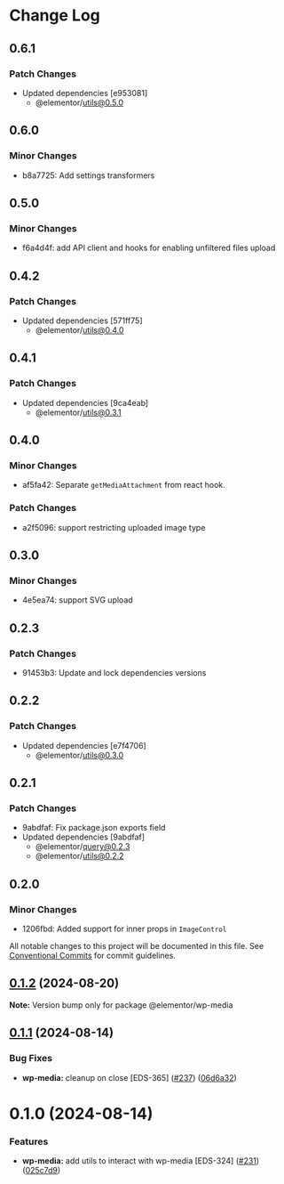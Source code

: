 # Change Log

## 0.6.1

### Patch Changes

- Updated dependencies [e953081]
  - @elementor/utils@0.5.0

## 0.6.0

### Minor Changes

- b8a7725: Add settings transformers

## 0.5.0

### Minor Changes

- f6a4d4f: add API client and hooks for enabling unfiltered files upload

## 0.4.2

### Patch Changes

- Updated dependencies [571ff75]
  - @elementor/utils@0.4.0

## 0.4.1

### Patch Changes

- Updated dependencies [9ca4eab]
  - @elementor/utils@0.3.1

## 0.4.0

### Minor Changes

- af5fa42: Separate `getMediaAttachment` from react hook.

### Patch Changes

- a2f5096: support restricting uploaded image type

## 0.3.0

### Minor Changes

- 4e5ea74: support SVG upload

## 0.2.3

### Patch Changes

- 91453b3: Update and lock dependencies versions

## 0.2.2

### Patch Changes

- Updated dependencies [e7f4706]
  - @elementor/utils@0.3.0

## 0.2.1

### Patch Changes

- 9abdfaf: Fix package.json exports field
- Updated dependencies [9abdfaf]
  - @elementor/query@0.2.3
  - @elementor/utils@0.2.2

## 0.2.0

### Minor Changes

- 1206fbd: Added support for inner props in `ImageControl`

All notable changes to this project will be documented in this file.
See [Conventional Commits](https://conventionalcommits.org) for commit guidelines.

## [0.1.2](https://github.com/elementor/elementor-packages/compare/@elementor/wp-media@0.1.1...@elementor/wp-media@0.1.2) (2024-08-20)

**Note:** Version bump only for package @elementor/wp-media

## [0.1.1](https://github.com/elementor/elementor-packages/compare/@elementor/wp-media@0.1.0...@elementor/wp-media@0.1.1) (2024-08-14)

### Bug Fixes

- **wp-media:** cleanup on close [EDS-365] ([#237](https://github.com/elementor/elementor-packages/issues/237)) ([06d6a32](https://github.com/elementor/elementor-packages/commit/06d6a32331e29ee97c230d4ea222693d14298aa6))

# 0.1.0 (2024-08-14)

### Features

- **wp-media:** add utils to interact with wp-media [EDS-324] ([#231](https://github.com/elementor/elementor-packages/issues/231)) ([025c7d9](https://github.com/elementor/elementor-packages/commit/025c7d91084c33ac535c1023cb3ede7588686ef0))
